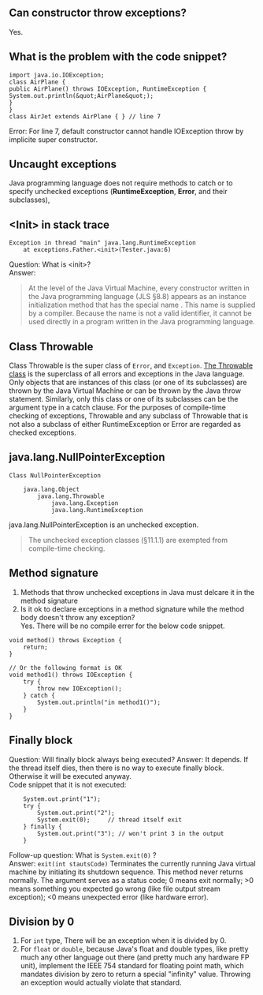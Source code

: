 ## Can constructor throw exceptions?  
Yes. 

## What is the problem with the code snippet? 
```
import java.io.IOException;
class AirPlane {
public AirPlane() throws IOException, RuntimeException {
System.out.println(&quot;AirPlane&quot;);
}
}
class AirJet extends AirPlane { } // line 7
```  
Error: For line 7, default constructor cannot handle IOException throw by implicite super constructor. 

## Uncaught exceptions
Java programming language does not require methods to catch or to specify unchecked exceptions (**RuntimeException**, **Error**, and their subclasses),

## \<Init> in stack trace
```
Exception in thread "main" java.lang.RuntimeException
	at exceptions.Father.<init>(Tester.java:6)
```
Question: What is \<init>?  
Answer:  
> At the level of the Java Virtual Machine, every constructor written in the Java programming language (JLS §8.8) appears as an instance initialization method that has the special name <init>. This name is supplied by a compiler. Because the name is not a valid identifier, it cannot be used directly in a program written in the Java programming language.  

## Class Throwable 
Class Throwable is the super class of `Error`, and `Exception`. 
[The Throwable class](http://docs.oracle.com/javase/7/docs/api/java/lang/Throwable.html) is the superclass of all errors and exceptions in the Java language. Only objects that are instances of this class (or one of its subclasses) are thrown by the Java Virtual Machine or can be thrown by the Java throw statement. Similarly, only this class or one of its subclasses can be the argument type in a catch clause. For the purposes of compile-time checking of exceptions, Throwable and any subclass of Throwable that is not also a subclass of either RuntimeException or Error are regarded as checked exceptions.

## java.lang.NullPointerException
```
Class NullPointerException

	java.lang.Object
		java.lang.Throwable
			java.lang.Exception
			java.lang.RuntimeException
```  
java.lang.NullPointerException is an unchecked exception. 
> The unchecked exception classes (§11.1.1) are exempted from compile-time checking.  

## Method signature
1. Methods that throw unchecked exceptions in Java must delcare it in the method signature
2. Is it ok to declare exceptions in a method signature while the method body doesn't throw any exception?  
Yes.  There will be no compile errer for the below code snippet. 
```
void method() throws Exception {
	return; 
}

// Or the following format is OK
void method1() throws IOException {
	try {
		throw new IOException();
	} catch {
		System.out.println("in method1()");
	}
}
```

## Finally block
Question: Will finally block always being executed? 
Answer: It depends. If the thread itself dies, then there is no way to execute finally block. Otherwise it will be executed anyway.  
Code snippet that it is not executed:  
```
	System.out.print("1");
	try {
		System.out.print("2");
		System.exit(0);	    // thread itself exit 
	} finally {
		System.out.print("3"); // won't print 3 in the output 
	}
```  
Follow-up question: What is `System.exit(0)` ?  
Answer: `exit(int stautsCode)` Terminates the currently running Java virtual machine by initiating its shutdown sequence. This method never returns normally. The argument serves as a status code; 0 means exit normally; >0 means something you expected go wrong (like file output stream exception); <0 means unexpected error (like hardware error). 

## Division by 0
1. For `int` type, There will be an exception when it is divided by 0. 
2. For `float` or `double`, because Java\'s float and double types, like pretty much any other language out there (and pretty much any hardware FP unit), implement the IEEE 754 standard for floating point math, which mandates division by zero to return a special "infinity" value. Throwing an exception would actually violate that standard.

